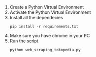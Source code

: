 1. Create a Python Virtual Environment
2. Activate the Python Virtual Environment
3. Install all the dependecies
   ```
   pip install -r requirements.txt
   ```
4. Make sure you have chrome in your PC
5. Run the script
   ```
   python web_scraping_tokopedia.py
   ```
